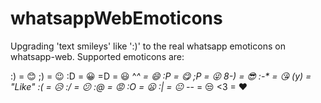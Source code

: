# whatsappWebEmoticons

Upgrading 'text smileys' like ':)' to the real whatsapp emoticons on whatsapp-web.
Supported emoticons are:

:)  = 😊
;)  = 😉
:D  = 😀
=D  = 😃
^_^ = 😄
:P  = 😋
;P  = 😜
8-) = 😎
:-* = 😘
(y) = "Like"
:(  = 😥
:/  = 😕
:@  = 😡
:O  = 😦
:|  = 😐
-_- = 😒
<3 = ❤
